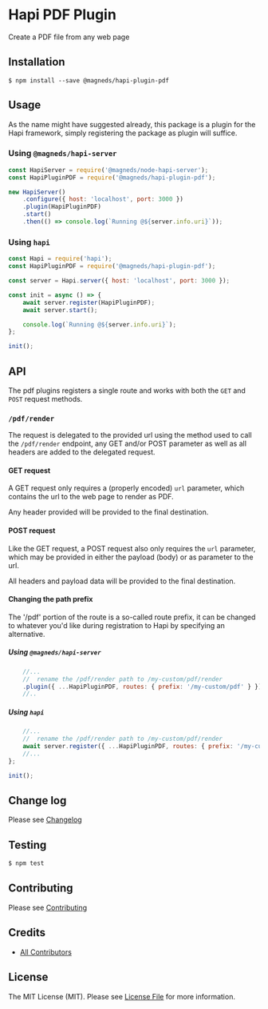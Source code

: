 # Hapi PDF Plugin

Create a PDF file from any web page

## Installation

```
$ npm install --save @magneds/hapi-plugin-pdf
```

## Usage

As the name might have suggested already, this package is a plugin for the Hapi framework, simply registering the package as plugin will suffice.

### Using `@magneds/hapi-server`

```js
const HapiServer = require('@magneds/node-hapi-server');
const HapiPluginPDF = require('@magneds/hapi-plugin-pdf');

new HapiServer()
	.configure({ host: 'localhost', port: 3000 })
	.plugin(HapiPluginPDF)
	.start()
	.then(() => console.log(`Running @${server.info.uri}`));
```

### Using `hapi`

```js
const Hapi = require('hapi');
const HapiPluginPDF = require('@magneds/hapi-plugin-pdf');

const server = Hapi.server({ host: 'localhost', port: 3000 });

const init = async () => {
	await server.register(HapiPluginPDF);
	await server.start();

	console.log(`Running @${server.info.uri}`);
};

init();
```

## API

The pdf plugins registers a single route and works with both the `GET` and `POST` request methods.

### `/pdf/render`

The request is delegated to the provided url using the method used to call the `/pdf/render` endpoint, any GET and/or POST parameter as well as all headers are added to the delegated request.

#### GET request

A GET request only requires a (properly encoded) `url` parameter, which contains the url to the web page to render as PDF.

Any header provided will be provided to the final destination.

#### POST request

Like the GET request, a POST request also only requires the `url` parameter, which may be provided in either the payload (body) or as parameter to the url.

All headers and payload data will be provided to the final destination.

#### Changing the path prefix

The '/pdf' portion of the route is a so-called route prefix, it can be changed to whatever you'd like during registration to Hapi by specifying an alternative.

##### Using `@magneds/hapi-server`

```js
	//...
	//  rename the /pdf/render path to /my-custom/pdf/render
	.plugin({ ...HapiPluginPDF, routes: { prefix: '/my-custom/pdf' } })
	//..
```

##### Using `hapi`

```js
	//...
	//  rename the /pdf/render path to /my-custom/pdf/render
	await server.register({ ...HapiPluginPDF, routes: { prefix: '/my-custom/pdf' } });
	//...
};

init();
```

## Change log

Please see [Changelog](CHANGELOG.md)

## Testing

```bash
$ npm test
```

## Contributing

Please see [Contributing](CONTRIBUTING.md)

## Credits

-   [All Contributors][link-contributors]

## License

The MIT License (MIT). Please see [License File](LICENSE.md) for more information.

[link-contributors]: ../../contributors
